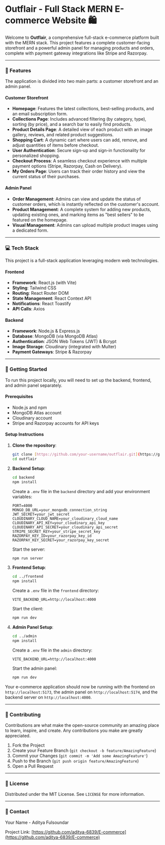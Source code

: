 # Outflair - Full Stack MERN E-commerce Website 🛍️

Welcome to **Outflair**, a comprehensive full-stack e-commerce platform built with the MERN stack. This project features a complete customer-facing storefront and a powerful admin panel for managing products and orders, complete with payment gateway integrations like Stripe and Razorpay.

---

### 🌟 Features

The application is divided into two main parts: a customer storefront and an admin panel.

#### Customer Storefront

* **Homepage**: Features the latest collections, best-selling products, and an email subscription form.
* **Collections Page**: Includes advanced filtering (by category, type), sorting (by price), and a search bar to easily find products.
* **Product Details Page**: A detailed view of each product with an image gallery, reviews, and related product suggestions.
* **Shopping Cart**: A dynamic cart where users can add, remove, and adjust quantities of items before checkout.
* **User Authentication**: Secure sign-up and sign-in functionality for personalized shopping.
* **Checkout Process**: A seamless checkout experience with multiple payment options (Stripe, Razorpay, Cash on Delivery).
* **My Orders Page**: Users can track their order history and view the current status of their purchases.

#### Admin Panel

* **Order Management**: Admins can view and update the status of customer orders, which is instantly reflected on the customer's account.
* **Product Management**: A complete system for adding new products, updating existing ones, and marking items as "best sellers" to be featured on the homepage.
* **Visual Management**: Admins can upload multiple product images using a dedicated form.

---

### 💻 Tech Stack

This project is a full-stack application leveraging modern web technologies.

#### Frontend

* **Framework**: React.js (with Vite)
* **Styling**: Tailwind CSS
* **Routing**: React Router DOM
* **State Management**: React Context API
* **Notifications**: React Toastify
* **API Calls**: Axios

#### Backend

* **Framework**: Node.js & Express.js
* **Database**: MongoDB (via MongoDB Atlas)
* **Authentication**: JSON Web Tokens (JWT) & Bcrypt
* **Image Storage**: Cloudinary (integrated with Multer)
* **Payment Gateways**: Stripe & Razorpay

---

### 🚀 Getting Started

To run this project locally, you will need to set up the backend, frontend, and admin panel separately.

#### Prerequisites

* Node.js and npm
* MongoDB Atlas account
* Cloudinary account
* Stripe and Razorpay accounts for API keys

#### Setup Instructions

1.  **Clone the repository**:
    ```bash
    git clone [https://github.com/your-username/outflair.git](https://github.com/your-username/outflair.git)
    cd outflair
    ```

2.  **Backend Setup**:
    ```bash
    cd backend
    npm install
    ```
    Create a `.env` file in the `backend` directory and add your environment variables:
    ```
    PORT=4000
    MONGO_DB_URL=your_mongodb_connection_string
    JWT_SECRET=your_jwt_secret
    CLOUDINARY_CLOUD_NAME=your_cloudinary_cloud_name
    CLOUDINARY_API_KEY=your_cloudinary_api_key
    CLOUDINARY_API_SECRET=your_cloudinary_api_secret
    STRIPE_SECRET_KEY=your_stripe_secret_key
    RAZORPAY_KEY_ID=your_razorpay_key_id
    RAZORPAY_KEY_SECRET=your_razorpay_key_secret
    ```
    Start the server:
    ```bash
    npm run server
    ```

3.  **Frontend Setup**:
    ```bash
    cd ../frontend
    npm install
    ```
    Create a `.env` file in the `frontend` directory:
    ```
    VITE_BACKEND_URL=http://localhost:4000
    ```
    Start the client:
    ```bash
    npm run dev
    ```

4.  **Admin Panel Setup**:
    ```bash
    cd ../admin
    npm install
    ```
    Create a `.env` file in the `admin` directory:
    ```
    VITE_BACKEND_URL=http://localhost:4000
    ```
    Start the admin panel:
    ```bash
    npm run dev
    ```

Your e-commerce application should now be running with the frontend on `http://localhost:5173`, the admin panel on `http://localhost:5174`, and the backend server on `http://localhost:4000`.

---

### 🤝 Contributing

Contributions are what make the open-source community an amazing place to learn, inspire, and create. Any contributions you make are greatly appreciated.

1.  Fork the Project
2.  Create your Feature Branch (`git checkout -b feature/AmazingFeature`)
3.  Commit your Changes (`git commit -m 'Add some AmazingFeature'`)
4.  Push to the Branch (`git push origin feature/AmazingFeature`)
5.  Open a Pull Request

---

### 📄 License

Distributed under the MIT License. See `LICENSE` for more information.

---

### 📧 Contact

Your Name - Aditya Fulsoundar

Project Link: [https://github.com/aditya-6839/E-commerce](https://github.com/aditya-6839/E-commerce)